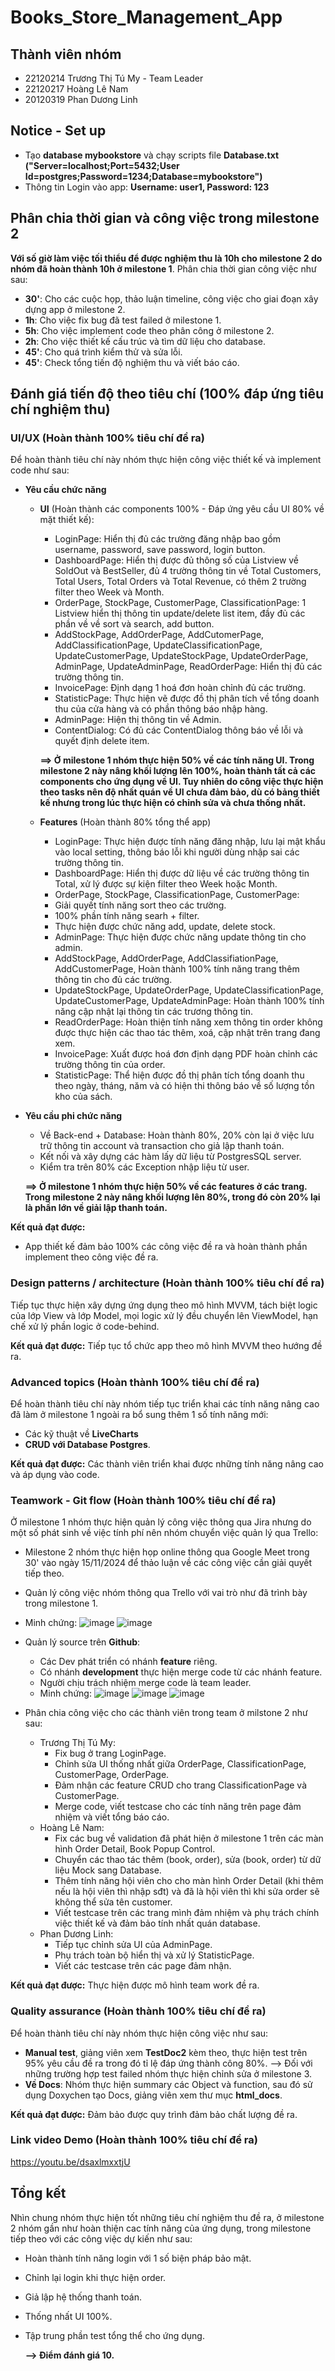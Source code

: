 # Books_Store_Management_App

## Thành viên nhóm 
- 22120214 Trương Thị Tú My - Team Leader
- 22120217 Hoàng Lê Nam
- 20120319 Phan Dương Linh

## Notice - Set up 
- Tạo **database mybookstore** và chạy scripts file **Database.txt ("Server=localhost;Port=5432;User Id=postgres;Password=1234;Database=mybookstore")**
- Thông tin Login vào app: **Username: user1, Password: 123**
  
## Phân chia thời gian và công việc trong milestone 2
**Với số giờ làm việc tối thiểu để được nghiệm thu là 10h cho milestone 2 do nhóm đã hoàn thành 10h ở milestone 1**. Phân chia thời gian công việc như sau:
- **30'**: Cho các cuộc họp, thảo luận timeline, công việc cho giai đoạn xây dựng app ở milestone 2.
- **1h**: Cho việc fix bug đã test failed ở milestone 1.
- **5h**: Cho việc implement code theo phân công ở milestone 2.
- **2h**: Cho việc thiết kế cấu trúc và tìm dữ liệu cho database.
- **45'**: Cho quá trình kiểm thử và sửa lỗi.
- **45'**: Check tổng tiến độ nghiệm thu và viết báo cáo.

## Đánh giá tiến độ theo tiêu chí (100% đáp ứng tiêu chí nghiệm thu)

### UI/UX (Hoàn thành 100% tiêu chí đề ra)
Để hoàn thành tiêu chí này nhóm thực hiện công việc thiết kế và implement code như sau:
- **Yêu cầu chức năng**
  - **UI** (Hoàn thành các components 100% - Đáp ứng yêu cầu UI 80% về mặt thiết kế): 
    -	LoginPage: Hiển thị đủ các trường đăng nhập bao gồm username, password, save password, login button.
    -	DashboardPage: Hiển thị được đủ thông số của Listview về SoldOut và BestSeller, đủ 4 trường thông tin về Total Customers, Total Users, Total Orders và Total Revenue, có thêm 2 trường filter theo Week và Month.
    -	OrderPage, StockPage, CustomerPage, ClassificationPage: 1 Listview hiển thị thông tin update/delete list item, đầy đủ các phần về về sort và search, add button.
    -	 AddStockPage, AddOrderPage, AddCutomerPage, AddClassificationPage, UpdateClassificationPage, UpdateCustomerPage,  UpdateStockPage, UpdateOrderPage, AdminPage, UpdateAdminPage, ReadOrderPage: Hiển thị đủ các trường thông tin.
    -	InvoicePage: Định dạng 1 hoá đơn hoàn chỉnh đủ các trường.
    -	StatisticPage: Thực hiện vẽ được đồ thị phân tích về tổng doanh thu của cửa hàng và có phần thông báo nhập hàng.
    -	AdminPage: Hiện thị thông tin về Admin.
    -	ContentDialog: Có đủ các ContentDialog thông báo về lỗi và quyết định delete item.
    
    **==> Ở milestone 1 nhóm thực hiện 50% về các tính năng UI. Trong milestone 2 này nâng khối lượng lên 100%, hoàn thành tất cả các components cho ứng dụng về UI. Tuy nhiên do công việc thực hiện theo tasks nên độ nhất quán về UI chưa đảm bảo, dù có bảng thiết kế nhưng trong lúc thực hiện có chỉnh sửa và chưa thống nhất.**

  - **Features** (Hoàn thành 80% tổng thể app)
    -	LoginPage: Thực hiện được tính năng đăng nhập, lưu lại mật khẩu vào local setting, thông báo lỗi khi người dùng nhập sai các trường thông tin.
    -	DashboardPage: Hiển thị được dữ liệu về các trường thông tin Total, xử lý được sự kiện filter theo Week hoặc Month.
    -	OrderPage, StockPage, ClassificationPage, CustomerPage:
    + Giải quyết tính năng sort theo các trường.
    + 100% phần tính năng searh + filter.
    + Thực hiện được chức năng add, update, delete stock.
    -	AdminPage: Thực hiện được chức năng update thông tin cho admin.
    -	AddStockPage, AddOrderPage, AddClassifiationPage, AddCustomerPage, Hoàn thành 100% tính năng trang thêm thông tin cho đủ các trường.
    -	UpdateStockPage, UpdateOrderPage, UpdateClassificationPage, UpdateCustomerPage, UpdateAdminPage: Hoàn thành 100% tính năng cập nhật lại thông tin các trương thông tin.
    -	ReadOrderPage: Hoàn thiện tính năng xem thông tin order không được thực hiện các thao tác thêm, xoá, cập nhật trên trang đang xem.
    -	InvoicePage: Xuất được hoá đơn định dạng PDF hoàn chỉnh các trường thông tin của order.
    -	StatisticPage: Thể hiện được đồ thị phân tích tổng doanh thu theo ngày, tháng, năm và có hiện thi thông báo về số lượng tồn kho của sách.
    
- **Yêu cầu phi chức năng**
    - Về Back-end + Database: Hoàn thành 80%, 20% còn lại ở việc lưu trữ thông tin account và transaction cho giả lập thanh toán.
    - Kết nối và xây dựng các hàm lấy dữ liệu từ PostgresSQL server.
    - Kiểm tra trên 80% các Exception  nhập liệu từ user.

    **==>	Ở milestone 1 nhóm thực hiện 50% về các features ở các trang. Trong milestone 2 này nâng khối lượng lên 80%, trong đó còn 20% lại là phần lớn về giải lập thanh toán.**

**Kết quả đạt được:**
- App thiết kế đảm bảo 100% các công việc đề ra và hoàn thành phần implement theo công việc đề ra.

### Design patterns / architecture (Hoàn thành 100% tiêu chí đề ra)
Tiếp tục thực hiện xây dựng ứng dụng theo mô hình MVVM, tách biệt logic của lớp View và lớp Model, mọi logic xử lý đều chuyển lên ViewModel, hạn chế xử lý phần logic ở code-behind.

**Kết quả đạt được:**
Tiếp tục tổ chức app theo mô hình MVVM theo hướng đề ra.

### Advanced topics (Hoàn thành 100% tiêu chí đề ra)
Để hoàn thành tiêu chí này nhóm tiếp tục triển khai các tính năng nâng cao đã làm ở milestone 1 ngoài ra bổ sung thêm 1 số tính năng mới:
- Các kỹ thuật về **LiveCharts**
- **CRUD với Database Postgres**.

**Kết quả đạt được:**
Các thành viên triển khai được những tính năng nâng cao và áp dụng vào code.

### Teamwork - Git flow (Hoàn thành 100% tiêu chí đề ra)
Ở milestone 1 nhóm thực hiện quản lý công việc thông qua Jira nhưng do một số phát sinh về việc tính phí nên nhóm chuyển việc quản lý qua Trello:
- Milestone 2 nhóm thực hiện họp online thông qua Google Meet trong 30' vào ngày 15/11/2024 để thảo luận về các công việc cần giải quyết tiếp theo.
- Quản lý công việc nhóm thông qua Trello với vai trò như đã trình bày trong milestone 1.
- Minh chứng:
![image](https://github.com/user-attachments/assets/defb4330-3318-4068-9416-9241400eb9a8)
![image](https://github.com/user-attachments/assets/fbb5f728-b3b7-4a0b-a620-6ecec0bc1d3e)

- Quản lý source trên **Github**:
  - Các Dev phát triển có nhánh **feature** riêng.
  - Có nhánh **development** thực hiện merge code từ các nhánh feature.
  - Người chịu trách nhiệm merge code là team leader.
  - Minh chứng:
![image](https://github.com/user-attachments/assets/7918bf2e-bc98-44b3-999c-aa971be9d065)
![image](https://github.com/user-attachments/assets/7a74c5a4-7aa7-48d1-9e4d-f961e57dd0e4)
![image](https://github.com/user-attachments/assets/8d76b59c-bf99-4911-90dd-26283f37a3a5)

- Phân chia công việc cho các thành viên trong team ở milstone 2 như sau:
  - Trương Thị Tú My:
    + Fix bug ở trang LoginPage.
    + Chỉnh sửa UI thống nhất giữa OrderPage, ClassificationPage, CustomerPage, OrderPage.
    + Đảm nhận các feature CRUD cho trang ClassificationPage và CustomerPage.
    + Merge code, viết testcase cho các tính năng trên page đảm nhiệm và viết tổng báo cáo.
  - Hoàng Lê Nam: 
    + Fix các bug về validation đã phát hiện ở milestone 1 trên các màn hình Order Detail, Book Popup Control.
    + Chuyển các thao tác thêm (book, order), sửa (book, order) từ dữ liệu Mock sang Database.
    + Thêm tính năng hội viên cho cho màn hình Order Detail (khi thêm nếu là hội viên thì nhập sđt) và đã là hội viên thì khi sửa order sẽ không thể sửa tên customer.
    + Viết testcase trên các trang mình đảm nhiệm và phụ trách chính việc thiết kế và đảm bảo tính nhất quán database.
  - Phan Dương Linh:
    + Tiếp tục chỉnh sửa UI của AdminPage.
    + Phụ trách toàn bộ hiển thị và xử lý StatisticPage.
    + Viết các testcase trên các page đảm nhận.

**Kết quả đạt được:**
Thực hiện được mô hình team work đề ra.

### Quality assurance (Hoàn thành 100% tiêu chí đề ra)
Để hoàn thành tiêu chí này nhóm thực hiện công việc như sau:
- **Manual test**, giảng viên xem **TestDoc2** kèm theo, thực hiện test trên 95% yêu cầu đề ra trong đó tỉ lệ đáp ứng thành công 80%.
--> Đối với những trường hợp test failed nhóm thực hiện chỉnh sửa ở milestone 3.
- **Về Docs**: Nhóm thực hiện summary các Object và function, sau đó sử dụng Doxychen tạo Docs, giảng viên xem thư mục **html_docs**.

**Kết quả đạt được:**
Đảm bảo được quy trình đảm bảo chất lượng đề ra.

### Link video Demo (Hoàn thành 100% tiêu chí đề ra)
  https://youtu.be/dsaxlmxxtjU

## Tổng kết
Nhìn chung nhóm thực hiện tốt những tiêu chí nghiệm thu đề ra, ở milestone 2 nhóm gần như hoàn thiện cac tính năng của ứng dụng, trong milestone tiếp theo với các công việc dự kiến như sau:
- Hoàn thành tính năng login với 1 số biện pháp bảo mật.
- Chỉnh lại login khi thực hiện order.
- Giả lập hệ thống thanh toán.
- Thống nhất UI 100%.
- Tập trung phần test tổng thể cho ứng dụng.

  **--> Điểm đánh giá 10.**

